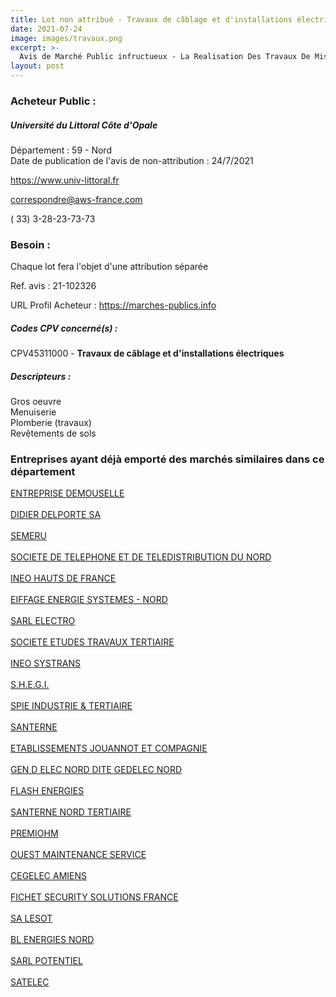 ```yaml
---
title: Lot non attribué - Travaux de câblage et d'installations électriques
date: 2021-07-24
image: images/travaux.png
excerpt: >-
  Avis de Marché Public infructueux - La Realisation Des Travaux De Mise En Accessibilite De 08 Batiments Universitaires Dans Le Cadre De L'Ad'Ap
layout: post
---
```


### Acheteur Public :
##### Université du Littoral Côte d'Opale
Département : 59 - Nord<br/>
Date de publication de l'avis de non-attribution : 24/7/2021


https://www.univ-littoral.fr

correspondre@aws-france.com

( 33) 3-28-23-73-73
### Besoin :

Chaque lot fera l'objet d'une attribution séparée

Ref. avis : 21-102326

URL Profil Acheteur : https://marches-publics.info

##### Codes CPV concerné(s) :
CPV45311000 - **Travaux de câblage et d'installations électriques** <br/>

##### Descripteurs :
Gros oeuvre <br/>
Menuiserie <br/>
Plomberie (travaux) <br/>
Revêtements de sols <br/>

### Entreprises ayant déjà emporté des marchés similaires dans ce département
<a href="/entreprise-543/siren-005820378">ENTREPRISE DEMOUSELLE</a><br/><br/>
<a href="/entreprise-545/siren-310472527">DIDIER DELPORTE SA</a><br/><br/>
<a href="/entreprise-546/siren-320661010">SEMERU</a><br/><br/>
<a href="/entreprise-547/siren-327124772">SOCIETE DE TELEPHONE ET DE TELEDISTRIBUTION DU NORD</a><br/><br/>
<a href="/entreprise-552/siren-383870797">INEO HAUTS DE FRANCE</a><br/><br/>
<a href="/entreprise-553/siren-388784928">EIFFAGE ENERGIE SYSTEMES - NORD</a><br/><br/>
<a href="/entreprise-557/siren-411484181">SARL ELECTRO</a><br/><br/>
<a href="/entreprise-557/siren-418067575">SOCIETE ETUDES TRAVAUX TERTIAIRE</a><br/><br/>
<a href="/entreprise-558/siren-421159153">INEO SYSTRANS</a><br/><br/>
<a href="/entreprise-560/siren-438420937">S.H.E.G.I.</a><br/><br/>
<a href="/entreprise-561/siren-440055861">SPIE INDUSTRIE & TERTIAIRE</a><br/><br/>
<a href="/entreprise-561/siren-442219317">SANTERNE</a><br/><br/>
<a href="/entreprise-562/siren-445720899">ETABLISSEMENTS JOUANNOT ET COMPAGNIE</a><br/><br/>
<a href="/entreprise-565/siren-484808704">GEN D ELEC NORD DITE GEDELEC NORD</a><br/><br/>
<a href="/entreprise-566/siren-492916580">FLASH ENERGIES</a><br/><br/>
<a href="/entreprise-571/siren-528862733">SANTERNE NORD TERTIAIRE</a><br/><br/>
<a href="/entreprise-572/siren-534853726">PREMIOHM</a><br/><br/>
<a href="/entreprise-572/siren-535258669">OUEST MAINTENANCE SERVICE</a><br/><br/>
<a href="/entreprise-572/siren-537915423">CEGELEC AMIENS</a><br/><br/>
<a href="/entreprise-572/siren-549850253">FICHET SECURITY SOLUTIONS FRANCE</a><br/><br/>
<a href="/entreprise-573/siren-681920211">SA LESOT</a><br/><br/>
<a href="/entreprise-577/siren-801319229">BL ENERGIES NORD</a><br/><br/>
<a href="/entreprise-577/siren-808453997">SARL POTENTIEL</a><br/><br/>
<a href="/entreprise-582/siren-971201546">SATELEC</a><br/><br/>

